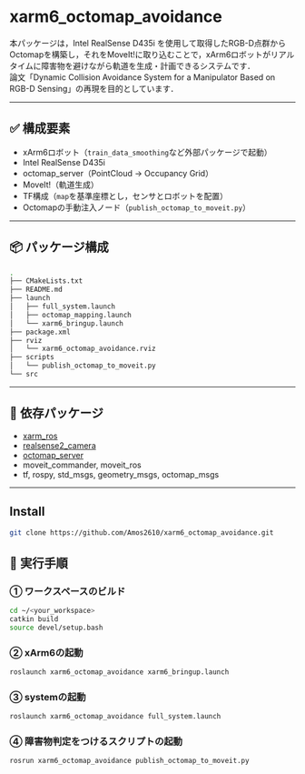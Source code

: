 # xarm6_octomap_avoidance

本パッケージは，Intel RealSense D435i を使用して取得したRGB-D点群からOctomapを構築し，それをMoveIt!に取り込むことで，xArm6ロボットがリアルタイムに障害物を避けながら軌道を生成・計画できるシステムです．  
論文「Dynamic Collision Avoidance System for a Manipulator Based on RGB-D Sensing」の再現を目的としています．

---

## ✅ 構成要素

- xArm6ロボット（`train_data_smoothing`など外部パッケージで起動）
- Intel RealSense D435i
- octomap_server（PointCloud → Occupancy Grid）
- MoveIt!（軌道生成）
- TF構成（`map`を基準座標とし，センサとロボットを配置）
- Octomapの手動注入ノード（`publish_octomap_to_moveit.py`）

---

## 📦 パッケージ構成
```bash
.
├── CMakeLists.txt
├── README.md
├── launch
│   ├── full_system.launch
│   ├── octomap_mapping.launch
│   └── xarm6_bringup.launch
├── package.xml
├── rviz
│   └── xarm6_octomap_avoidance.rviz
├── scripts
│   └── publish_octomap_to_moveit.py
└── src
```


---

## 🔧 依存パッケージ

- [xarm_ros](https://github.com/xArm-Developer/xarm_ros)
- [realsense2_camera](https://github.com/IntelRealSense/realsense-ros)
- [octomap_server](http://wiki.ros.org/octomap_server)
- moveit_commander, moveit_ros
- tf, rospy, std_msgs, geometry_msgs, octomap_msgs

---

## Install
```bash
git clone https://github.com/Amos2610/xarm6_octomap_avoidance.git
```


## 🚀 実行手順

### ① ワークスペースのビルド

```bash
cd ~/<your_workspace>
catkin build
source devel/setup.bash
```

### ② xArm6の起動

```bash
roslaunch xarm6_octomap_avoidance xarm6_bringup.launch
```

### ③ systemの起動

```bash
roslaunch xarm6_octomap_avoidance full_system.launch
```

### ④ 障害物判定をつけるスクリプトの起動
```bash
rosrun xarm6_octomap_avoidance publish_octomap_to_moveit.py
```